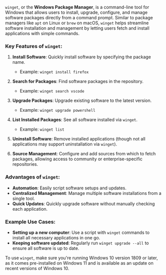 `winget`, or the **Windows Package Manager**, is a command-line tool for Windows that allows users to install, upgrade, configure, and manage software packages directly from a command prompt. Similar to package managers like `apt` on Linux or `brew` on macOS, `winget` helps streamline software installation and management by letting users fetch and install applications with simple commands.

### Key Features of `winget`:
1. **Install Software**: Quickly install software by specifying the package name.
   - Example: `winget install firefox`

2. **Search for Packages**: Find software packages in the repository.
   - Example: `winget search vscode`

3. **Upgrade Packages**: Upgrade existing software to the latest version.
   - Example: `winget upgrade powershell`

4. **List Installed Packages**: See all software installed via `winget`.
   - Example: `winget list`

5. **Uninstall Software**: Remove installed applications (though not all applications may support uninstallation via `winget`).

6. **Source Management**: Configure and add sources from which to fetch packages, allowing access to community or enterprise-specific repositories.

### Advantages of `winget`:
- **Automation**: Easily script software setups and updates.
- **Centralized Management**: Manage multiple software installations from a single tool.
- **Quick Updates**: Quickly upgrade software without manually checking each application.

### Example Use Cases:
- **Setting up a new computer**: Use a script with `winget` commands to install all necessary applications in one go.
- **Keeping software updated**: Regularly run `winget upgrade --all` to ensure all software is up to date.

To use `winget`, make sure you're running Windows 10 version 1809 or later, as it comes pre-installed on Windows 11 and is available as an update on recent versions of Windows 10.